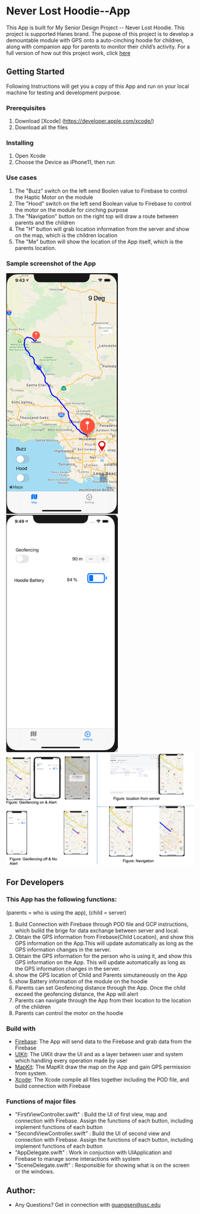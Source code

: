 
# Never Lost Hoodie--App
This App is built for My Senior Design Project -- Never Lost Hoodie.  This project is supported Hanes brand. The pupose of this project is to develop a demountable module with GPS onto a auto-cinching hoodie for children, along with companion app for parents to monitor their child’s activity. For a full version of how out this project work, click [here](https://docs.google.com/document/d/1JR1hO1vg48MkxcifPFJS8aZZV-iJQGwwwRiTRAQhHGM/edit?usp=sharing)

## Getting Started
Following Instructions will get you a copy of this App and run on your local machine for testing and development purpose. 

### Prerequisites
1. Download [Xcode] (https://developer.apple.com/xcode/)
2. Download all the files

### Installing
1. Open Xcode
2. Choose the Device as iPhone11, then run

### Use cases
1. The "Buzz" switch on the left send Boolen value to Firebase to control the Haptic Motor on the module 
2. The "Hood" switch on the left send Boolean value to Firebase to control the motor on the module for cinching purpose
3. The "Navigation" button on the right top will draw a route between parents and the children
4. The "H" button will grab location information from the server and show on the map, which is the children location
5. The "Me" button will show the location of the App itself, which is the parents location.

### Sample screenshot of the App
<img src = "https://github.com/Ji1998/SeniorDesignApp/blob/master/Screen%20Shot%202020-04-02%20at%2021.43.56.png" width = "300"/>
<img src = "https://github.com/Ji1998/SeniorDesignApp/blob/master/Screen%20Shot%202020-04-02%20at%2021.49.51.png" width = "300"/>
<img src = "https://github.com/Ji1998/SeniorDesignApp/blob/master/Screen%20Shot%202020-04-03%20at%2009.58.43.png" width = "700"/>

## For Developers
### This App has the following functions:
(parents = who is using the app), (child = server)
1. Build Connection with Firebase through POD file and GCP instructions, which bulild the brige for data exchange between server and local. 
2. Obtain the GPS information from Firebase(Child Location), and show this GPS information on the App.This will update automatically as long as the GPS information changes in the server. 
3. Obtain the GPS information for the person who is using it, and show this GPS information on the App. This will update automatically as long as the GPS information changes in the server. 
4. show the GPS location of Child and Parents simutaneously on the App
5. show Battery information of the module on the hoodie
6. Parents can set Geofencing distance through the App. Once the child exceed the geofencing distance, the App will alert
7. Parents can navigate through the App from their location to the location of the children
8. Parents can control the motor on the hoodie

### Build with
* [Firebase](https://firebase.google.com/docs/ios/setup): The App will send data to the Firebase and grab data from the Firebase
* [UIKit](https://developer.apple.com/documentation/uikit): The UIKit draw the UI and as a layer between user and system which handling every operation made by user
* [MapKit](https://developer.apple.com/documentation/mapkit): The MapKit draw the map on the App and gain GPS permission from system. 
* [Xcode](https://developer.apple.com/xcode/): The Xcode compile all files together including the POD file, and build connection with Firebase

### Functions of major files
* "FirstViewController.swift" : Build the UI of first view, map and connection with Firebase. Assign the functions of each button, including implement functions of each button
* "SecondViewController.swift" : Build the UI of second view and connection with Firebase.  Assign the functions of each button, including implement functions of each button
* "AppDelegate.swift" : Work in conjuction with UIApplication and Firebase to manage some interactions with system
* "SceneDelegate.swift" : Responsible for showing what is on the screen or the windows. 

## Author:
* Any Questions? Get in connection with guangsen@usc.edu



